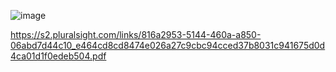 ![image](https://github.com/user-attachments/assets/fec7d92d-516c-44f8-bf3a-f32563405e5b)


https://s2.pluralsight.com/links/816a2953-5144-460a-a850-06abd7d44c10_e464cd8cd8474e026a27c9cbc94cced37b8031c941675d0d4ca01d1f0edeb504.pdf
